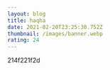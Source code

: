 ```yaml
---
layout: blog
title: haqha
date: 2021-02-20T23:25:30.752Z
thumbnail: /images/banner.webp
rating: 24
---
```

214f221f2d